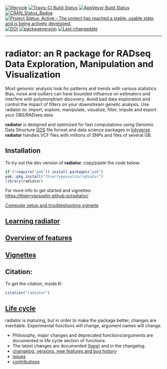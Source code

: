 <!-- badges: start -->

[![lifecycle](https://img.shields.io/badge/lifecycle-maturing-blue.svg)](https://tidyverse.org/lifecycle/#maturing)
[![Travis-CI Build
Status](https://travis-ci.org/thierrygosselin/radiator.svg?branch=master)](https://travis-ci.org/thierrygosselin/radiator)
[![AppVeyor Build
Status](https://ci.appveyor.com/api/projects/status/github/thierrygosselin/radiator?branch=master&svg=true)](https://ci.appveyor.com/project/thierrygosselin/radiator)
[![CRAN\_Status\_Badge](http://www.r-pkg.org/badges/version/radiator)](http://cran.r-project.org/package=radiator)
[![Project Status: Active – The project has reached a stable, usable
state and is being actively
developed.](http://www.repostatus.org/badges/latest/active.svg)](http://www.repostatus.org/#active)
[![DOI](https://zenodo.org/badge/14548/thierrygosselin/radiator.svg)](https://zenodo.org/badge/latestdoi/14548/thierrygosselin/radiator)
[![packageversion](https://img.shields.io/badge/Package%20version-1.0.0-orange.svg)](commits/master)
[![Last-changedate](https://img.shields.io/badge/last%20change-2019--04--28-brightgreen.svg)](/commits/master)

------------------------------------------------------------------------

radiator: an R package for RADseq Data Exploration, Manipulation and Visualization
==================================================================================

Most genomic analysis look for patterns and trends with various
statistics. Bias, noise and outliers can have bounded influence on
estimators and interfere with polymorphism discovery. Avoid bad data
exploration and control the impact of filters on your downstream genetic
analysis. Use radiator to: import, explore, manipulate, visualize,
filter, impute and export your GBS/RADseq data.

**radiator** is designed and optimized for fast computations using
Genomic Data Structure [GDS](http://zhengxwen.github.io/gdsfmt) file
format and data science packages in
[tidyverse](https://www.tidyverse.org). **radiator** handles VCF files
with millions of SNPs and files of several GB.

Installation
------------

To try out the dev version of **radiator**, copy/paste the code below:

``` r
if (!require("pak")) install.packages("pak")
pak::pkg_install("thierrygosselin/radiator")
library(radiator)
```

For more info to get started and vignettes:
<https://thierrygosselin.github.io/radiator/>

[Computer setup and troubleshooting
vignette](https://thierrygosselin.github.io/radiator/articles/rad_genomics_computer_setup.html)

[Learning radiator](https://thierrygosselin.github.io/radiator/articles/get_started.html)
-----------------------------------------------------------------------------------------

[Overview of features](https://thierrygosselin.github.io/radiator/articles/get_started.html#overview)
-----------------------------------------------------------------------------------------------------

[Vignettes](https://thierrygosselin.github.io/radiator/articles/index.html)
---------------------------------------------------------------------------

Citation:
---------

To get the citation, inside R:

``` r
citation("radiator")
```

[Life cycle](https://thierrygosselin.github.io/radiator/articles/life_cycle.html)
---------------------------------------------------------------------------------

radiator is maturing, but in order to make the package better, changes
are inevitable. Experimental functions will change, argument names will
change.

-   Philosophy, major changes and deprecated functions/arguments are
    documented in life cycle section of functions.
-   The latest changes are documented
    ([here](https://thierrygosselin.github.io/radiator/articles/life_cycle.html))
    and in the changelog.
-   [changelog, versions, new features and bug
    history](https://thierrygosselin.github.io/radiator/news/index.html)
-   [issues](https://github.com/thierrygosselin/radiator/issues/new/choose)
-   [contributions](https://github.com/thierrygosselin/radiator/issues/new/choose)
